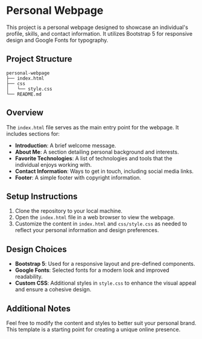 # Personal Webpage

This project is a personal webpage designed to showcase an individual's profile, skills, and contact information. It utilizes Bootstrap 5 for responsive design and Google Fonts for typography.

## Project Structure

```
personal-webpage
├── index.html
├── css
│   └── style.css
└── README.md
```

## Overview

The `index.html` file serves as the main entry point for the webpage. It includes sections for:

- **Introduction**: A brief welcome message.
- **About Me**: A section detailing personal background and interests.
- **Favorite Technologies**: A list of technologies and tools that the individual enjoys working with.
- **Contact Information**: Ways to get in touch, including social media links.
- **Footer**: A simple footer with copyright information.

## Setup Instructions

1. Clone the repository to your local machine.
2. Open the `index.html` file in a web browser to view the webpage.
3. Customize the content in `index.html` and `css/style.css` as needed to reflect your personal information and design preferences.

## Design Choices

- **Bootstrap 5**: Used for a responsive layout and pre-defined components.
- **Google Fonts**: Selected fonts for a modern look and improved readability.
- **Custom CSS**: Additional styles in `style.css` to enhance the visual appeal and ensure a cohesive design.

## Additional Notes

Feel free to modify the content and styles to better suit your personal brand. This template is a starting point for creating a unique online presence.